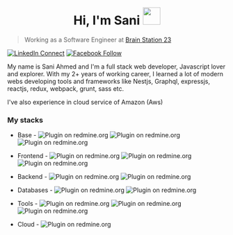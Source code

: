 <h1 align="Center">  Hi, I'm Sani  <img src="https://media.giphy.com/media/WUlplcMpOCEmTGBtBW/giphy.gif" width="40px"> </h1>
 
> Working as a Software Engineer at [Brain Station 23](https://brainstation-23.com/) 
 
[![LinkedIn Connect](https://img.shields.io/badge/%20-Connect-black?color=14171A&labelColor=212121&logo=linkedin&logoColor=ffffff)](https://www.linkedin.com/in/sani071) 
[![Facebook Follow](https://img.shields.io/badge/%20-Connect-black?color=14171A&labelColor=1976d2&logo=facebook&logoColor=ffffff)](https://www.facebook.com/rssani.ahmed.7/)
 
My name is Sani Ahmed and I'm a full stack web developer, Javascript lover and explorer. With my 2+ years of working career, I learned a lot of modern webs developing tools and frameworks like Nestjs, Graphql, expressjs, reactjs, redux, webpack, grunt, sass etc.
 
I've also experience in cloud service of Amazon (Aws)
 
 
### My stacks
- Base - <img alt="Plugin on redmine.org" src="https://img.shields.io/redmine/plugin/stars/redmine_xlsx_format_issue_exporter?color=Green&label=Javascript&logo=Javascript&logoColor=yellow&style=for-the-badge"> <img alt="Plugin on redmine.org" src="https://img.shields.io/redmine/plugin/stars/redmine_xlsx_format_issue_exporter?color=Green&label=HTML&logo=HTML5&logoColor=Red&style=for-the-badge"> <img alt="Plugin on redmine.org" src="https://img.shields.io/redmine/plugin/stars/redmine_xlsx_format_issue_exporter?color=Green&label=CSS&logo=CSS3&logoColor=Blue&style=for-the-badge">
- Frontend - <img alt="Plugin on redmine.org" src="https://img.shields.io/redmine/plugin/stars/redmine_xlsx_format_issue_exporter?color=Green&label=Reactjs&logo=React&logoColor=Blue&style=for-the-badge"> <img alt="Plugin on redmine.org" src="https://img.shields.io/redmine/plugin/stars/redmine_xlsx_format_issue_exporter?color=Green&label=Redux&logo=Redux&logoColor=764abc&style=for-the-badge">  <img alt="Plugin on redmine.org" src="https://img.shields.io/redmine/plugin/stars/redmine_xlsx_format_issue_exporter?color=Green&label=React-Router&logo=React-Router&logoColor=Blue&style=for-the-badge"> 

- Backend - <img alt="Plugin on redmine.org" src="https://img.shields.io/redmine/plugin/stars/redmine_xlsx_format_issue_exporter?color=Green&label=NodeJS&logo=JavaScript&logoColor=Green&style=for-the-badge"> <img alt="Plugin on redmine.org" src="https://img.shields.io/redmine/plugin/stars/redmine_xlsx_format_issue_exporter?color=Green&label=ExpressJS&logo=JavaScript&logoColor=Green&style=for-the-badge">

- Databases - <img alt="Plugin on redmine.org" src="https://img.shields.io/redmine/plugin/stars/redmine_xlsx_format_issue_exporter?color=Blue&label=PostgreSql&logo=PostgreSQl&logoColor=Blue&style=for-the-badge"> <img alt="Plugin on redmine.org" src="https://img.shields.io/redmine/plugin/stars/redmine_xlsx_format_issue_exporter?color=Green&label=MongoDB&logo=MongoDB&logoColor=Green&style=for-the-badge">

- Tools - <img alt="Plugin on redmine.org" src="https://img.shields.io/redmine/plugin/stars/redmine_xlsx_format_issue_exporter?color=Blue&label=Docker&logo=Docker&logoColor=Blue&style=for-the-badge"> <img alt="Plugin on redmine.org" src="https://img.shields.io/redmine/plugin/stars/redmine_xlsx_format_issue_exporter?color=Yellow&label=Travis&logo=Travis&logoColor=Yelllow&style=for-the-badge"> <img alt="Plugin on redmine.org" src="https://img.shields.io/redmine/plugin/stars/redmine_xlsx_format_issue_exporter?color=Red&label=Git&logo=Git&logoColor=Red&style=for-the-badge">

- Cloud - <img alt="Plugin on redmine.org" src="https://img.shields.io/redmine/plugin/stars/redmine_xlsx_format_issue_exporter?color=Blue&label=AWS&logo=EC2&logoColor=Blue&style=for-the-badge"> 
